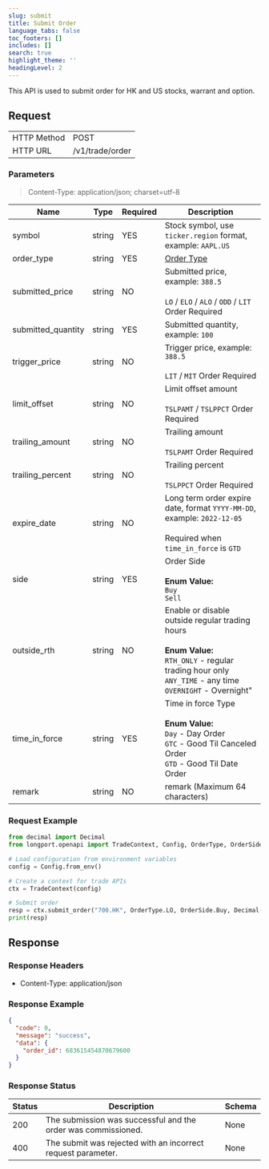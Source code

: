 ```yaml
---
slug: submit
title: Submit Order
language_tabs: false
toc_footers: []
includes: []
search: true
highlight_theme: ''
headingLevel: 2
---
```


This API is used to submit order for HK and US stocks, warrant and option.

<SDKLinks module="trade" klass="TradeContext" method="submit_order" />

##

## Request

<table className="http-basic">
<tbody>
<tr><td className="http-basic-key">HTTP Method</td><td>POST</td></tr>
<tr><td className="http-basic-key">HTTP URL</td><td>/v1/trade/order </td></tr>
</tbody>
</table>

### Parameters

> Content-Type: application/json; charset=utf-8

| Name               | Type   | Required | Description                                                                                                                                                                    |
| ------------------ | ------ | -------- | ------------------------------------------------------------------------------------------------------------------------------------------------------------------------------ |
| symbol             | string | YES      | Stock symbol, use `ticker.region` format, example: `AAPL.US`                                                                                                                   |
| order_type         | string | YES      | [Order Type](../trade-definition#ordertype)                                                                                                                                    |
| submitted_price    | string | NO       | Submitted price, example: `388.5`<br/><br/> `LO` / `ELO` / `ALO` / `ODD` / `LIT` Order Required                                                                                |
| submitted_quantity | string | YES      | Submitted quantity, example: `100`                                                                                                                                             |
| trigger_price      | string | NO       | Trigger price, example: `388.5`<br/><br/> `LIT` / `MIT` Order Required                                                                                                         |
| limit_offset       | string | NO       | Limit offset amount<br/><br/> `TSLPAMT` / `TSLPPCT` Order Required                                                                                                             |
| trailing_amount    | string | NO       | Trailing amount<br/><br/> `TSLPAMT` Order Required                                                                                                                             |
| trailing_percent   | string | NO       | Trailing percent<br/><br/> `TSLPPCT` Order Required                                                                                                                            |
| expire_date        | string | NO       | Long term order expire date, format `YYYY-MM-DD`, example: `2022-12-05`<br/><br/> Required when `time_in_force` is `GTD`                                                       |
| side               | string | YES      | Order Side<br/><br/> **Enum Value:**<br/> `Buy`<br/> `Sell`                                                                                                                    |
| outside_rth        | string | NO       | Enable or disable outside regular trading hours<br/><br/> **Enum Value:**<br/> `RTH_ONLY` - regular trading hour only<br/> `ANY_TIME` - any time<br/> `OVERNIGHT` - Overnight" |
| time_in_force      | string | YES      | Time in force Type<br/><br/> **Enum Value:**<br/> `Day` - Day Order<br/> `GTC` - Good Til Canceled Order<br/> `GTD` - Good Til Date Order                                      |
| remark             | string | NO       | remark (Maximum 64 characters)                                                                                                                                                 |

### Request Example

```python
from decimal import Decimal
from longport.openapi import TradeContext, Config, OrderType, OrderSide, TimeInForceType

# Load configuration from environment variables
config = Config.from_env()

# Create a context for trade APIs
ctx = TradeContext(config)

# Submit order
resp = ctx.submit_order("700.HK", OrderType.LO, OrderSide.Buy, Decimal(500), TimeInForceType.Day, submitted_price=Decimal(50), remark="Hello from Python SDK")
print(resp)
```

## Response

### Response Headers

- Content-Type: application/json

### Response Example

```json
{
  "code": 0,
  "message": "success",
  "data": {
    "order_id": 683615454870679600
  }
}
```

### Response Status

| Status | Description                                                   | Schema |
| ------ | ------------------------------------------------------------- | ------ |
| 200    | The submission was successful and the order was commissioned. | None   |
| 400    | The submit was rejected with an incorrect request parameter.  | None   |

<aside className="success">
</aside>
